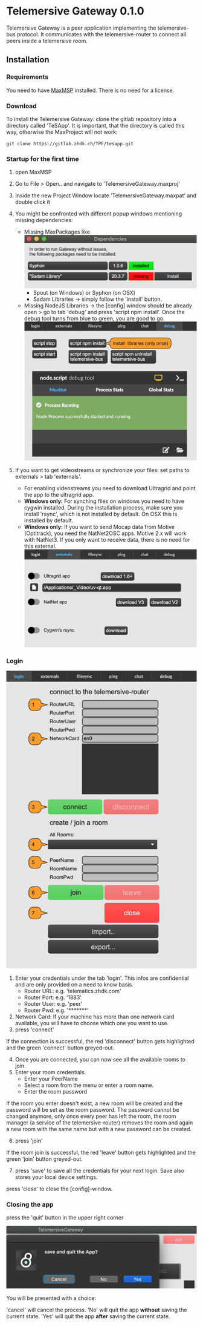 # Telemersive Gateway 0.1.0

Telemersive Gateway is a peer application implementing the telemersive-bus protocol. It communicates with the telemersive-router to connect all peers inside a telemersive room.

## Installation

### Requirements
You need to have [MaxMSP](https://cycling74.com/) installed. There is no need for a license.


### Download
To install the Telemersive Gateway: clone the gitlab repository into a directory called 'TeSApp'. It is important, that the directory is called this way, otherwise the MaxProject will not work:

```
git clone https://gitlab.zhdk.ch/TPF/tesapp.git
```

### Startup for the first time
1. open MaxMSP
2. Go to File > Open.. and navigate to 'TelemersiveGateway.maxproj'
3. Inside the new Project Window locate 'TelemersiveGateway.maxpat' and double click it
4. You might be confronted with different popup windows mentioning missing dependencies:
    * Missing MaxPackages like
    ![Dependencies](/media/GUI_Dependencies.png "Dependencies")
      * Spout (on Windows) or Syphon (on OSX)
      * Sadam Libraries
      -> simply follow the 'install' button.
    * Missing NodeJS Libraries -> the [config] window should be already open > go to tab 'debug' and press 'script npm install'. Once the debug tool turns from blue to green, you are good to go.
    ![Debug](/media/GUI_Debug.png "Debug")

5. If you want to get videostreams or synchronize your files: set paths to externals > tab 'externals'.
    *  For enabling videostreams you need to download Ultragrid and point the app to the ultragrid app.
    * **Windows only:** For synching files on windows you need to have cygwin installed. During the installation process, make sure you install 'rsync', which is not installed by default. On OSX this is installed by default.
    * **Windows only:** If you want to send Mocap data from Motive (Optitrack), you need the NatNet2OSC apps. Motive 2.x will work with NatNet3. If you only want to receive data, there is no need for this external.
    ![Externals](/media/GUI_Externals.png "Externals")


### Login

![Login](/media/GUI_Login.png "Login")

1. Enter your credentials under the tab 'login'. This infos are confidential and are only provided on a need to know basis.
    * Router URL:  e.g. 'telematics.zhdk.com'
    * Router Port: e.g. '1883'
    * Router User: e.g. 'peer'
    * Router Pwd: e.g. '*******'
2. Network Card: If your machine has more than one network card available, you will have to choose which one you want to use.
3. press 'connect'

If the connection is successful, the red 'disconnect' button gets highlighted and the green 'connect' button greyed-out.

4. Once you are connected, you can now see all the available rooms to join.
5. Enter your room credentials.
    * Enter your PeerName
    * Select a room from the menu or enter a room name.
    * Enter the room password

If the room you enter doesn't exist, a new room will be created and the password will be set as the room password. The password cannot be changed anymore, only once every peer has left the room, the room manager (a service of the telemersive-router) removes the room and again a new room with the same name but with a new password can be created.

6. press 'join'

If the room join is successful, the red 'leave' button gets highlighted and the green 'join' button greyed-out.

7. press 'save' to save all the credentials for your next login. Save also stores your local device settings.

press 'close' to close the [config]-window.

### Closing the app
press the 'quit' button in the upper right corner

![Login](/media/GUI_Quit.png "Login")

You will be presented with a choice:

'cancel' will cancel the process.
'No' will quit the app **without** saving the current state.
'Yes' will quit the app **after** saving the current state.
